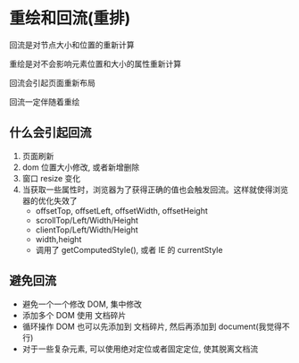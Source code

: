 # 重绘和回流(重排)

回流是对节点大小和位置的重新计算

重绘是对不会影响元素位置和大小的属性重新计算

回流会引起页面重新布局

回流一定伴随着重绘

## 什么会引起回流

1. 页面刷新
2. dom 位置大小修改, 或者新增删除
3. 窗口 resize 变化
4. 当获取一些属性时，浏览器为了获得正确的值也会触发回流。这样就使得浏览器的优化失效了
   - offsetTop, offsetLeft, offsetWidth, offsetHeight
   - scrollTop/Left/Width/Height
   - clientTop/Left/Width/Height
   - width,height
   - 调用了 getComputedStyle(), 或者 IE 的 currentStyle

## 避免回流

- 避免一个一个修改 DOM, 集中修改
- 添加多个 DOM 使用 文档碎片
- 循环操作 DOM 也可以先添加到 文档碎片, 然后再添加到 document(我觉得不行)
- 对于一些复杂元素, 可以使用绝对定位或者固定定位, 使其脱离文档流
